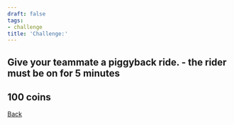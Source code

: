 ```yaml
---
draft: false
tags:
- challenge
title: 'Challenge:'
---
```

## Give your teammate a piggyback ride. - the rider must be on for 5 minutes
## 100 coins
[Back](/jetlag) 

